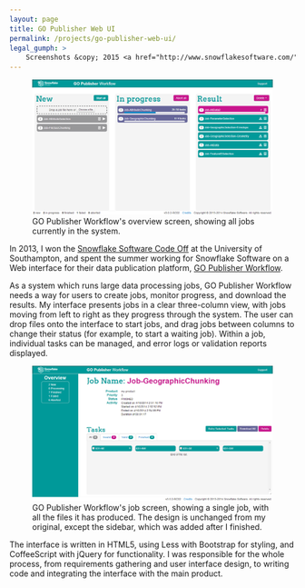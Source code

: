 ```yaml
---
layout: page
title: GO Publisher Web UI
permalink: /projects/go-publisher-web-ui/
legal_gumph: >
    Screenshots &copy; 2015 <a href="http://www.snowflakesoftware.com/">Snowflake Software</a>, all rights reserved.
---
```


<figure>
	<img alt="Screenshot of GO Publisher Workflow's overview screen" src="/img/projects/go-publisher-web-ui/overview-screen.png">
	<figcaption>GO Publisher Workflow's overview screen, showing all jobs currently in the system.</figcaption>
</figure>

In 2013, I won the [Snowflake Software Code Off](http://www.snowflakesoftware.com/2013/03/code-off-2013/) at the University of Southampton, and spent the summer working for Snowflake Software on a Web interface for their data publication platform, [GO Publisher Workflow][gpw].

As a system which runs large data processing jobs, GO Publisher Workflow needs a way for users to create jobs, monitor progress, and download the results. My interface presents jobs in a clear three-column view, with jobs moving from left to right as they progress through the system. The user can drop files onto the interface to start jobs, and drag jobs between columns to change their status (for example, to start a waiting job). Within a job, individual tasks can be managed, and error logs or validation reports displayed.

<figure>
	<img alt="Screenshot of GO Publisher Workflow's job screen" src="/img/projects/go-publisher-web-ui/job-screen.png">
	<figcaption>GO Publisher Workflow's job screen, showing a single job, with all the files it has produced. The design is unchanged from my original, except the sidebar, which was added after I finished.</figcaption>
</figure>

The interface is written in HTML5, using Less with Bootstrap for styling, and CoffeeScript with jQuery for functionality. I was responsible for the whole process, from requirements gathering and user interface design, to writing code and integrating the interface with the main product.

[gpw]: http://www.snowflakesoftware.com/products/gopublisher/workflow/

